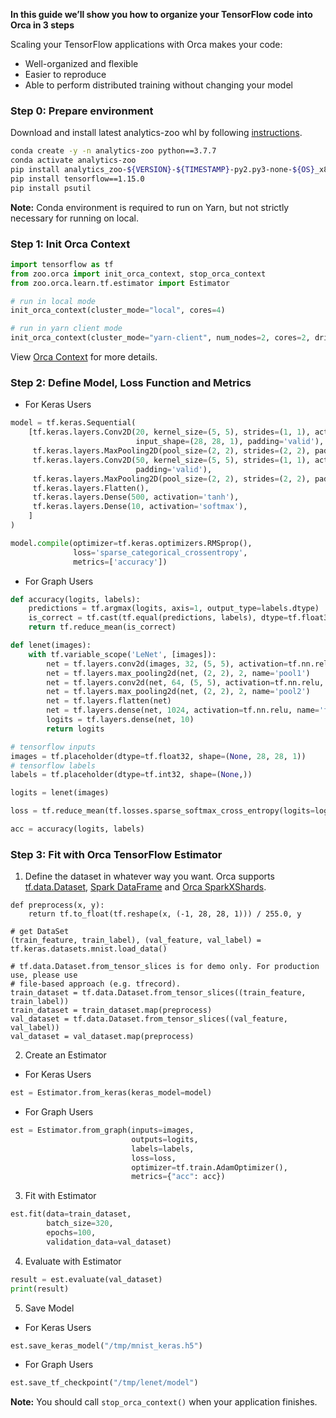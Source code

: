 
**In this guide we’ll show you how to organize your TensorFlow code into Orca in 3 steps**

Scaling your TensorFlow applications with Orca makes your code:

* Well-organized and flexible
* Easier to reproduce
* Able to perform distributed training without changing your model

### **Step 0: Prepare environment**
Download and install latest analytics-zoo whl by following [instructions](../../#PythonUserGuide/install/#install-the-latest-nightly-build-wheels-for-pip).

```bash
conda create -y -n analytics-zoo python==3.7.7
conda activate analytics-zoo
pip install analytics_zoo-${VERSION}-${TIMESTAMP}-py2.py3-none-${OS}_x86_64.whl
pip install tensorflow==1.15.0
pip install psutil
```

**Note:** Conda environment is required to run on Yarn, but not strictly necessary for running on local.

### **Step 1: Init Orca Context**
```python
import tensorflow as tf
from zoo.orca import init_orca_context, stop_orca_context
from zoo.orca.learn.tf.estimator import Estimator

# run in local mode
init_orca_context(cluster_mode="local", cores=4)

# run in yarn client mode
init_orca_context(cluster_mode="yarn-client", num_nodes=2, cores=2, driver_memory="6g")
```
View [Orca Context](../../#Orca/context/) for more details.

### **Step 2: Define Model, Loss Function and Metrics**

* For Keras Users
```python
model = tf.keras.Sequential(
    [tf.keras.layers.Conv2D(20, kernel_size=(5, 5), strides=(1, 1), activation='tanh',
                            input_shape=(28, 28, 1), padding='valid'),
     tf.keras.layers.MaxPooling2D(pool_size=(2, 2), strides=(2, 2), padding='valid'),
     tf.keras.layers.Conv2D(50, kernel_size=(5, 5), strides=(1, 1), activation='tanh',
                            padding='valid'),
     tf.keras.layers.MaxPooling2D(pool_size=(2, 2), strides=(2, 2), padding='valid'),
     tf.keras.layers.Flatten(),
     tf.keras.layers.Dense(500, activation='tanh'),
     tf.keras.layers.Dense(10, activation='softmax'),
    ]
)

model.compile(optimizer=tf.keras.optimizers.RMSprop(),
              loss='sparse_categorical_crossentropy',
              metrics=['accuracy'])
```

* For Graph Users
```python
def accuracy(logits, labels):
    predictions = tf.argmax(logits, axis=1, output_type=labels.dtype)
    is_correct = tf.cast(tf.equal(predictions, labels), dtype=tf.float32)
    return tf.reduce_mean(is_correct)

def lenet(images):
    with tf.variable_scope('LeNet', [images]):
        net = tf.layers.conv2d(images, 32, (5, 5), activation=tf.nn.relu, name='conv1')
        net = tf.layers.max_pooling2d(net, (2, 2), 2, name='pool1')
        net = tf.layers.conv2d(net, 64, (5, 5), activation=tf.nn.relu, name='conv2')
        net = tf.layers.max_pooling2d(net, (2, 2), 2, name='pool2')
        net = tf.layers.flatten(net)
        net = tf.layers.dense(net, 1024, activation=tf.nn.relu, name='fc3')
        logits = tf.layers.dense(net, 10)
        return logits

# tensorflow inputs
images = tf.placeholder(dtype=tf.float32, shape=(None, 28, 28, 1))
# tensorflow labels
labels = tf.placeholder(dtype=tf.int32, shape=(None,))

logits = lenet(images)

loss = tf.reduce_mean(tf.losses.sparse_softmax_cross_entropy(logits=logits, labels=labels))

acc = accuracy(logits, labels)
```

### **Step 3: Fit with Orca TensorFlow Estimator**
1)  Define the dataset in whatever way you want. Orca supports [tf.data.Dataset](https://www.tensorflow.org/api_docs/python/tf/data/Dataset), [Spark DataFrame](https://spark.apache.org/docs/latest/sql-programming-guide.html) and [Orca SparkXShards](../../#Orca/data/).
```pythoin
def preprocess(x, y):
    return tf.to_float(tf.reshape(x, (-1, 28, 28, 1))) / 255.0, y

# get DataSet
(train_feature, train_label), (val_feature, val_label) = tf.keras.datasets.mnist.load_data()

# tf.data.Dataset.from_tensor_slices is for demo only. For production use, please use
# file-based approach (e.g. tfrecord).
train_dataset = tf.data.Dataset.from_tensor_slices((train_feature, train_label))
train_dataset = train_dataset.map(preprocess)
val_dataset = tf.data.Dataset.from_tensor_slices((val_feature, val_label))
val_dataset = val_dataset.map(preprocess)
```

2)  Create an Estimator

* For Keras Users
```python
est = Estimator.from_keras(keras_model=model)
```
* For Graph Users
```python
est = Estimator.from_graph(inputs=images, 
                           outputs=logits,
                           labels=labels,
                           loss=loss,
                           optimizer=tf.train.AdamOptimizer(),
                           metrics={"acc": acc})
```

3)  Fit with Estimator
```python
est.fit(data=train_dataset,
        batch_size=320,
        epochs=100,
        validation_data=val_dataset)
```

4)  Evaluate with Estimator
```python
result = est.evaluate(val_dataset)
print(result)
```

5)  Save Model

* For Keras Users
```python
est.save_keras_model("/tmp/mnist_keras.h5")
```
* For Graph Users
```python
est.save_tf_checkpoint("/tmp/lenet/model")
```

**Note:** You should call `stop_orca_context()` when your application finishes.
